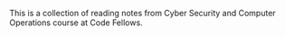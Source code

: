 This is a collection of reading notes from Cyber Security and Computer Operations course at Code Fellows.
